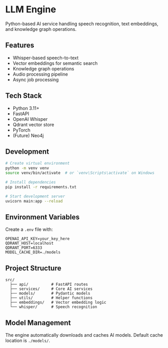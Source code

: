 # LLM Engine

Python-based AI service handling speech recognition, text embeddings, and knowledge graph operations.

## Features

- Whisper-based speech-to-text
- Vector embeddings for semantic search
- Knowledge graph operations
- Audio processing pipeline
- Async job processing

## Tech Stack

- Python 3.11+
- FastAPI
- OpenAI Whisper
- Qdrant vector store
- PyTorch
- (Future) Neo4j

## Development

```bash
# Create virtual environment
python -m venv venv
source venv/bin/activate  # or `venv\Scripts\activate` on Windows

# Install dependencies
pip install -r requirements.txt

# Start development server
uvicorn main:app --reload
```

## Environment Variables

Create a `.env` file with:
```
OPENAI_API_KEY=your_key_here
QDRANT_HOST=localhost
QDRANT_PORT=6333
MODEL_CACHE_DIR=./models
```

## Project Structure

```
src/
  ├── api/          # FastAPI routes
  ├── services/     # Core AI services
  ├── models/       # Pydantic models
  ├── utils/        # Helper functions
  ├── embeddings/   # Vector embedding logic
  └── whisper/      # Speech recognition
```

## Model Management

The engine automatically downloads and caches AI models. Default cache location is `./models/`. 